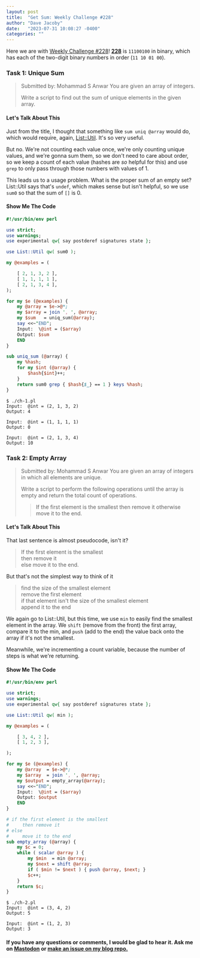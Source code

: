 ```yaml
---
layout: post
title:  "Get Sum: Weekly Challenge #228"
author: "Dave Jacoby"
date:   "2023-07-31 10:08:27 -0400"
categories: ""
---
```


Here we are with [Weekly Challenge #228](https://theweeklychallenge.org/blog/perl-weekly-challenge-228/)! [**228**](https://en.wikipedia.org/wiki/228_(number)) is `11100100` in binary, which has each of the two-digit binary numbers in order (`11 10 01 00`).

### Task 1: Unique Sum
>
> Submitted by: Mohammad S Anwar
> You are given an array of integers.
>
> Write a script to find out the sum of unique elements in the given array.

#### Let's Talk About This

Just from the title, I thought that something like `sum uniq @array` would do, which would require, again, [List::Util](https://metacpan.org/pod/List::Util). It's so very useful.

But no. We're not counting each value once, we're only counting unique values, and we're gonna sum them, so we don't need to care about order, so we keep a count of each value (hashes are *so* helpful for this) and use `grep` to only pass through those numbers with values of 1.

This leads us to a usage problem. What is the proper sum of an empty set? List::Util says that's `undef`, which makes sense but isn't helpful, so we use `sum0` so that the sum of `[]` is 0.

#### Show Me The Code

```perl
#!/usr/bin/env perl

use strict;
use warnings;
use experimental qw{ say postderef signatures state };

use List::Util qw( sum0 );

my @examples = (

    [ 2, 1, 3, 2 ],
    [ 1, 1, 1, 1 ],
    [ 2, 1, 3, 4 ],
);

for my $e (@examples) {
    my @array = $e->@*;
    my $array = join ', ', @array;
    my $sum   = uniq_sum(@array);
    say <<~"END";
    Input:  \@int = ($array)
    Output: $sum
    END
}

sub uniq_sum (@array) {
    my %hash;
    for my $int (@array) {
        $hash{$int}++;
    }
    return sum0 grep { $hash{$_} == 1 } keys %hash;
}
```

```text
$ ./ch-1.pl 
Input:  @int = (2, 1, 3, 2)
Output: 4

Input:  @int = (1, 1, 1, 1)
Output: 0

Input:  @int = (2, 1, 3, 4)
Output: 10
```

### Task 2: Empty Array
>
> Submitted by: Mohammad S Anwar
> You are given an array of integers in which all elements are unique.
>  
> Write a script to perform the following operations until the array is empty and return the total count of operations.
>
> > If the first element is the smallest then remove it otherwise move it to the end.

#### Let's Talk About This

That last sentence is almost pseudocode, isn't it?

> If the first element is the smallest  
> then remove it  
> else move it to the end.  

But that's not the simplest way to think of it

> find the size of the smallest element  
> remove the first element  
> if that element isn't the size of the smallest element  
> append it to the end

We again go to List::Util, but this time, we use `min` to easily find the smallest element in the array. We `shift` (remove from the front) the first array, compare it to the min, and `push` (add to the end) the value back onto the array if it's not the smallest.

Meanwhile, we're incrementing a count variable, because the number of steps is what we're returning.

#### Show Me The Code

```perl
#!/usr/bin/env perl

use strict;
use warnings;
use experimental qw{ say postderef signatures state };

use List::Util qw( min );

my @examples = (

    [ 3, 4, 2 ],
    [ 1, 2, 3 ],

);

for my $e (@examples) {
    my @array  = $e->@*;
    my $array  = join ', ', @array;
    my $output = empty_array(@array);
    say <<~"END";
    Input:  \@int = ($array)
    Output: $output
    END
}

# if the first element is the smallest
#     then remove it
# else
#     move it to the end
sub empty_array (@array) {
    my $c = 0;
    while ( scalar @array ) {
        my $min  = min @array;
        my $next = shift @array;
        if ( $min != $next ) { push @array, $next; }
        $c++;
    }
    return $c;
}
```

```text
$ ./ch-2.pl 
Input:  @int = (3, 4, 2)
Output: 5

Input:  @int = (1, 2, 3)
Output: 3
```

#### If you have any questions or comments, I would be glad to hear it. Ask me on [Mastodon](https://mastodon.xyz/@jacobydave) or [make an issue on my blog repo.](https://github.com/jacoby/jacoby.github.io)

